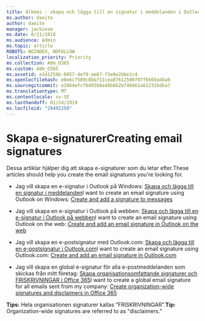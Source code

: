 ```yaml
---
title: Alkemi - skapa och lägga till en signatur i meddelanden i Outlook
ms.author: daeite
author: daeite
manager: jackiesm
ms.date: 8/21/2018
ms.audience: Admin
ms.topic: article
ROBOTS: NOINDEX, NOFOLLOW
localization_priority: Priority
ms.collection: Adm_O365
ms.custom: Adm_O365
ms.assetid: e1d1258b-6057-4ef9-ae67-f3e0e2bbe1c4
ms.openlocfilehash: e0e6c7589c0bb711cea87612500797f6b69ad4a0
ms.sourcegitcommit: e2864efcfb493b6e46b662b746661a61232bdba7
ms.translationtype: MT
ms.contentlocale: sv-SE
ms.lasthandoff: 01/24/2019
ms.locfileid: "29492250"
---
```

# <a name="creating-email-signatures"></a><span data-ttu-id="22e7c-102">Skapa e-signaturer</span><span class="sxs-lookup"><span data-stu-id="22e7c-102">Creating email signatures</span></span>

<span data-ttu-id="22e7c-103">Dessa artiklar hjälper dig att skapa e-signaturer som du letar efter.</span><span class="sxs-lookup"><span data-stu-id="22e7c-103">These articles should help you create the email signatures you're looking for.</span></span>
  
- <span data-ttu-id="22e7c-104">Jag vill skapa en e-signatur i Outlook på Windows: [Skapa och lägga till en signatur i meddelanden](https://support.office.com/article/8ee5d4f4-68fd-464a-a1c1-0e1c80bb27f2.aspx)</span><span class="sxs-lookup"><span data-stu-id="22e7c-104">I want to create an email signature using Outlook on Windows: [Create and add a signature to messages](https://support.office.com/article/8ee5d4f4-68fd-464a-a1c1-0e1c80bb27f2.aspx)</span></span>
    
- <span data-ttu-id="22e7c-105">Jag vill skapa en e-signatur i Outlook på webben: [Skapa och lägga till en e-signatur i Outlook på webben](https://support.office.com/article/5ff9dcfd-d3f1-447b-b2e9-39f91b074ea3.aspx)</span><span class="sxs-lookup"><span data-stu-id="22e7c-105">I want to create an email signature using Outlook on the web: [Create and add an email signature in Outlook on the web](https://support.office.com/article/5ff9dcfd-d3f1-447b-b2e9-39f91b074ea3.aspx)</span></span>
    
- <span data-ttu-id="22e7c-106">Jag vill skapa en e-postsignatur med Outlook.com: [Skapa och lägga till en e-postsignatur i Outlook.com](https://support.office.com/article/776d9006-abdf-444e-b5b7-a61821dff034.aspx)</span><span class="sxs-lookup"><span data-stu-id="22e7c-106">I want to create an email signature using Outlook.com: [Create and add an email signature in Outlook.com](https://support.office.com/article/776d9006-abdf-444e-b5b7-a61821dff034.aspx)</span></span>
    
- <span data-ttu-id="22e7c-107">Jag vill skapa en global e-signatur för alla e-postmeddelanden som skickas från mitt företag: [Skapa organisationsomfattande signaturer och FRISKRIVNINGAR i Office 365](https://support.office.com/article/2d75860f-c527-4352-a7f6-73eba54c0c72.aspx)</span><span class="sxs-lookup"><span data-stu-id="22e7c-107">I want to create a global email signature for all emails sent from my company: [Create organization-wide signatures and disclaimers in Office 365](https://support.office.com/article/2d75860f-c527-4352-a7f6-73eba54c0c72.aspx)</span></span>
    
 <span data-ttu-id="22e7c-108">**Tips:** Hela organisationen signaturer kallas ”FRISKRIVNINGAR”.</span><span class="sxs-lookup"><span data-stu-id="22e7c-108">**Tip:** Organization-wide signatures are referred to as "disclaimers."</span></span> 
  

